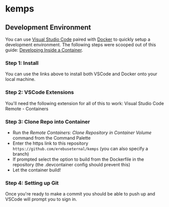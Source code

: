 # kemps


## Development Environment
You can use [Visual Studio Code](https://code.visualstudio.com/) paired with [Docker](https://www.docker.com/) to quickly setup a development environment. The following steps were scooped out of this guide: [Developing Inside a Container](https://code.visualstudio.com/docs/remote/containers). 

### Step 1: Install
You can use the links above to install both VSCode and Docker onto your local machine. 

### Step 2: VSCode Extensions
You'll need the following extension for all of this to work: Visual Studio Code Remote - Containers

### Step 3: Clone Repo into Container
- Run the *Remote Containers: Clone Repository in Container Volume* command from the Command Palette 
- Enter the https link to this repository `https://github.com/erebuseternal/kemps` (you can also specify a branch)
- If prompted select the option to build from the Dockerfile in the repository (the .devcontainer config should prevent this)
- Let the container build!

### Step 4: Setting up Git
Once you're ready to make a commit you should be able to push up and VSCode will prompt you to sign in.
